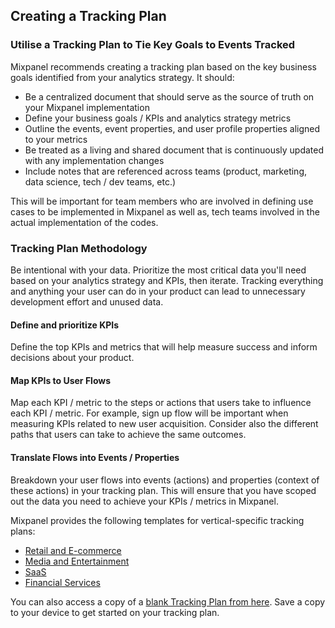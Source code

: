 ## Creating a Tracking Plan

### Utilise a Tracking Plan to Tie Key Goals to Events Tracked
Mixpanel recommends creating a tracking plan based on the key business goals identified from your analytics strategy. It should: 

- Be a centralized document that should serve as the source of truth on your Mixpanel implementation
- Define your business goals / KPIs and analytics strategy metrics
- Outline the events, event properties, and user profile properties aligned to your metrics
- Be treated as a living and shared document that is continuously updated with any implementation changes
- Include notes that are referenced across teams (product, marketing, data science, tech / dev teams, etc.)

This will be important for team members who are involved in defining use cases to be implemented in Mixpanel as well as, tech teams involved in the actual implementation of the codes.

### Tracking Plan Methodology
Be intentional with your data. Prioritize the most critical data you'll need based on your analytics strategy and KPIs, then iterate. Tracking everything and anything your user can do in your product can lead to unnecessary development effort and unused data.

#### Define and prioritize KPIs
Define the top KPIs and metrics that will help measure success and inform decisions about your product.

#### Map KPIs to User Flows
Map each KPI / metric to the steps or actions that users take to influence each KPI / metric. For example, sign up flow will be important when measuring KPIs related to new user acquisition. Consider also the different paths that users can take to achieve the same outcomes.

#### Translate Flows into Events / Properties
Breakdown your user flows into events (actions) and properties (context of these actions) in your tracking plan. This will ensure that you have scoped out the data you need to achieve your KPIs / metrics in Mixpanel.

Mixpanel provides the following templates for vertical-specific tracking plans:

- [Retail and E-commerce](https://docs.google.com/spreadsheets/d/1Kyys37m_GEL79_1BKKEnU5KxK91NF04kY-L_bFfcfqE/edit#gid=1484002407)
- [Media and Entertainment](https://docs.google.com/spreadsheets/d/1K9t53kJJjaBG36kCIbZn_qKjXR9Iy306zYZAqDrv_AM/edit?usp=sharing)
- [SaaS](https://docs.google.com/spreadsheets/d/1A5wm5MKzRfSOZfUfCAg8YpePiz8Jn3Ar_u8KBo5lD6g/edit?usp=sharing)
- [Financial Services](https://docs.google.com/spreadsheets/d/1oGv6vbIFiYbima9IX4ItpBJvuChs-zzh83MRt_dSPgg/edit?usp=sharing)

You can also access a copy of a [blank Tracking Plan from here](https://docs.google.com/spreadsheets/d/1ZdOZ6TMtRPxy7qRxiLsvH9HWcHJM6nZydWKoThRxFKc/edit#gid=1641519238). Save a copy to your device to get started on your tracking plan.
